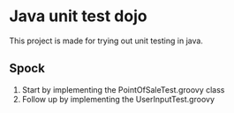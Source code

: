 <h1>Java unit test dojo</h1>
This project is made for trying out unit testing in java.


<h2>Spock</h2>

1. Start by implementing the PointOfSaleTest.groovy class
2. Follow up by implementing the UserInputTest.groovy